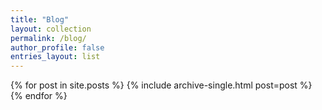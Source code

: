 ```yaml
---
title: "Blog"
layout: collection
permalink: /blog/
author_profile: false
entries_layout: list
---
```

{% for post in site.posts %}
  {% include archive-single.html post=post %}
{% endfor %}
